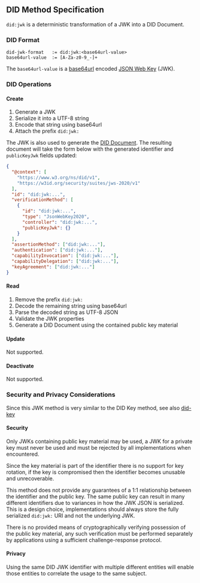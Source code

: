 ## DID Method Specification

`did:jwk` is a deterministic transformation of a JWK into a DID Document.

### DID Format

```
did-jwk-format   := did:jwk:<base64url-value>
base64url-value  := [A-Za-z0-9_-]+
```

The `base64url-value` is a [base64url](https://datatracker.ietf.org/doc/html/rfc4648#section-5) encoded [JSON Web Key](https://datatracker.ietf.org/doc/html/rfc7517) (JWK).


### DID Operations

#### Create

1. Generate a JWK
2. Serialize it into a UTF-8 string
3. Encode that string using base64url
4. Attach the prefix `did:jwk:`

The JWK is also used to generate the [DID Document](https://www.w3.org/TR/did-core/#dfn-did-documents).  The resulting document will take the form below with the generated identifier and `publicKeyJwk` fields updated:

```json
{
  "@context": [
    "https://www.w3.org/ns/did/v1",
    "https://w3id.org/security/suites/jws-2020/v1"
  ],
  "id": "did:jwk:...",
  "verificationMethod": [
    {
      "id": "did:jwk:...",
      "type": "JsonWebKey2020",
      "controller": "did:jwk:...",
      "publicKeyJwk": {}
    }
  ],
  "assertionMethod": ["did:jwk:..."],
  "authentication": ["did:jwk:..."],
  "capabilityInvocation": ["did:jwk:..."],
  "capabilityDelegation": ["did:jwk:..."],
  "keyAgreement": ["did:jwk:..."]
}
```

#### Read

1. Remove the prefix `did:jwk:`
2. Decode the remaining string using base64url
3. Parse the decoded string as UTF-8 JSON
4. Validate the JWK properties
5. Generate a DID Document using the contained public key material

#### Update

Not supported.

#### Deactivate

Not supported.


### Security and Privacy Considerations

Since this JWK method is very similar to the DID Key method, see also [did-key](https://w3c-ccg.github.io/did-method-key/#security-and-privacy-considerations)

#### Security

Only JWKs containing public key material may be used, a JWK for a private key must never be used and must be rejected by all implementations when encountered.

Since the key material is part of the identifier there is no support for key rotation, if the key is compromised then the identifier becomes unusable and unrecoverable.

This method does not provide any guarantees of a 1:1 relationship between the identifier and the public key.  The same public key can result in many different identifiers due to variances in how the JWK JSON is serialized.  This is a design choice, implementations should always store the fully serialized `did:jwk:` URI and not the underlying JWK.

There is no provided means of cryptographically verifying possession of the public key material, any such verification must be performed separately by applications using a sufficient challenge-response protocol.

#### Privacy

Using the same DID JWK identifier with multiple different entities will enable those entities to correlate the usage to the same subject.

